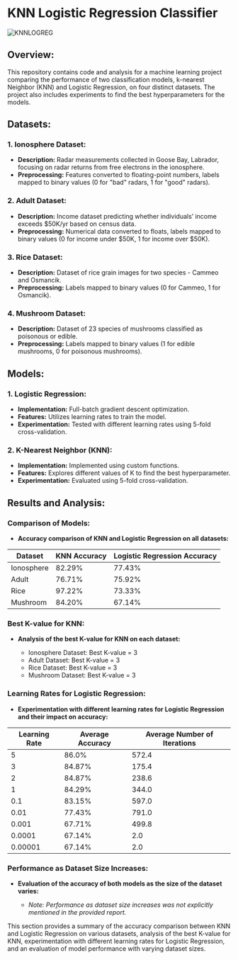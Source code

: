 # KNN Logistic Regression Classifier
![KNNLOGREG](https://github.com/Torin99/kNN-Logistic-Regression-Classifier/assets/87572723/75d23224-a543-40c0-a27d-8c35ebb2183d)

## Overview:

This repository contains code and analysis for a machine learning project comparing the performance of two classification models, k-nearest Neighbor (KNN) and Logistic Regression, on four distinct datasets. The project also includes experiments to find the best hyperparameters for the models.

## Datasets:

### 1. Ionosphere Dataset:
- **Description:** Radar measurements collected in Goose Bay, Labrador, focusing on radar returns from free electrons in the ionosphere.
- **Preprocessing:** Features converted to floating-point numbers, labels mapped to binary values (0 for "bad" radars, 1 for "good" radars).

### 2. Adult Dataset:
- **Description:** Income dataset predicting whether individuals’ income exceeds $50K/yr based on census data.
- **Preprocessing:** Numerical data converted to floats, labels mapped to binary values (0 for income under $50K, 1 for income over $50K).

### 3. Rice Dataset:
- **Description:** Dataset of rice grain images for two species - Cammeo and Osmancik.
- **Preprocessing:** Labels mapped to binary values (0 for Cammeo, 1 for Osmancik).

### 4. Mushroom Dataset:
- **Description:** Dataset of 23 species of mushrooms classified as poisonous or edible.
- **Preprocessing:** Labels mapped to binary values (1 for edible mushrooms, 0 for poisonous mushrooms).

## Models:

### 1. Logistic Regression:
- **Implementation:** Full-batch gradient descent optimization.
- **Features:** Utilizes learning rates to train the model.
- **Experimentation:** Tested with different learning rates using 5-fold cross-validation.

### 2. K-Nearest Neighbor (KNN):
- **Implementation:** Implemented using custom functions.
- **Features:** Explores different values of K to find the best hyperparameter.
- **Experimentation:** Evaluated using 5-fold cross-validation.

## Results and Analysis:

### Comparison of Models:

- **Accuracy comparison of KNN and Logistic Regression on all datasets:**

| Dataset     | KNN Accuracy | Logistic Regression Accuracy |
|-------------|--------------|------------------------------|
| Ionosphere  | 82.29%       | 77.43%                       |
| Adult       | 76.71%       | 75.92%                       |
| Rice        | 97.22%       | 73.33%                       |
| Mushroom    | 84.20%       | 67.14%                       |

### Best K-value for KNN:

- **Analysis of the best K-value for KNN on each dataset:**

  - Ionosphere Dataset: Best K-value = 3
  - Adult Dataset: Best K-value = 3
  - Rice Dataset: Best K-value = 3
  - Mushroom Dataset: Best K-value = 3

### Learning Rates for Logistic Regression:

- **Experimentation with different learning rates for Logistic Regression and their impact on accuracy:**

| Learning Rate | Average Accuracy | Average Number of Iterations |
|---------------|------------------|------------------------------|
| 5             | 86.0%            | 572.4                        |
| 3             | 84.87%           | 175.4                        |
| 2             | 84.87%           | 238.6                        |
| 1             | 84.29%           | 344.0                        |
| 0.1           | 83.15%           | 597.0                        |
| 0.01          | 77.43%           | 791.0                        |
| 0.001         | 67.71%           | 499.8                        |
| 0.0001        | 67.14%           | 2.0                          |
| 0.00001       | 67.14%           | 2.0                          |

### Performance as Dataset Size Increases:

- **Evaluation of the accuracy of both models as the size of the dataset varies:**

  - *Note: Performance as dataset size increases was not explicitly mentioned in the provided report.*

This section provides a summary of the accuracy comparison between KNN and Logistic Regression on various datasets, analysis of the best K-value for KNN, experimentation with different learning rates for Logistic Regression, and an evaluation of model performance with varying dataset sizes.
